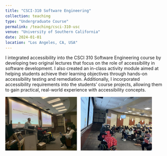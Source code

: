 ```yaml
---
title: "CSCI-310 Software Engineering"
collection: teaching
type: "Undergraduate Course"
permalink: /teaching/csci-310-usc
venue: "University of Southern California"
date: 2024-01-01
location: "Los Angeles, CA, USA"
---
```


I integrated accessibility into the CSCI 310 Software Engineering course by developing two original lectures that focus on the role of accessibility in software development. I also created an in-class activity module aimed at helping students achieve their learning objectives through hands-on accessibility testing and remediation. Additionally, I incorporated accessibility requirements into the students’ course projects, allowing them to gain practical, real-world experience with accessibility concepts.

<p>
  <img alt="Paul in front of a class as a guess lecturer, next to his advisor (the instructor) in Spring 2023." src="/images/csci-310-teaching-1.jpeg" width="45%">
&nbsp;
  <img alt="Paul in front of a class as a guess lecturer, with students doing an in-class activity in Spring 2024." src="/images/csci-310-teaching-2.jpeg" width="45%">
</p>
